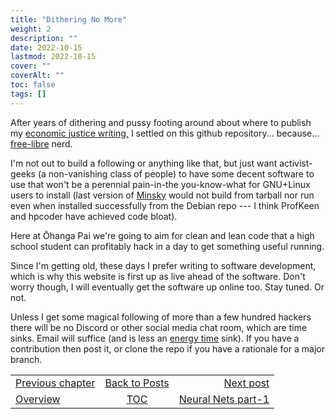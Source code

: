 ```yaml
---
title: "Dithering No More"
weight: 2
description: ""
date: 2022-10-15
lastmod: 2022-10-15
cover: ""
coverAlt: ""
toc: false
tags: []
---
```


After years of dithering and pussy footing around about where to publish my [economic justice writing,](/ohanga-pai/questions/) I settled on this github repository... because... [free-libre](www.gnu.org) nerd.

I'm not out to build a following or anything like that, but just want activist-geeks (a non-vanishing class of people) to have some decent software to use that won't be a perennial pain-in-the you-know-what for GNU+Linux users to install (last version of [Minsky](https://sourceforge.net/projects/minsky/) would not build from tarball nor run even when installed successfully from the Debian repo --- I think ProfKeen and hpcoder have achieved code bloat). 

Here at Ōhanga Pai we're going to aim for clean and lean code that a high school student can profitably hack in a day to get something useful running.

Since I'm getting old, these days I prefer writing to software development, which is why this website is first up as live ahead of the software. 
Don't worry though, I will eventually get the software up online too.
Stay tuned. Or not.

Unless I get some magical following of more than a few hundred hackers there will be no Discord or other social media chat room, which are time sinks. 
Email will suffice (and is less an [energy time](https://medium.com/@theorypleeb/timenergy-an-existential-analysis-of-labor-power-5fc5b0071452) sink).
If you have a contribution then post it, or clone the repo if you have a rationale for a major branch. 



<table style="border-collapse: collapse; border=0; table-layout: fixed; width: 100%; margin-left:-0%; margin-right: 0%;">
<tr style="border: 1px solid color:#0f0f0f;">
<td style="border: 1px solid color:#0f0f0f;"><a href="../00_blog_intro">Previous chapter</a></td>
<td style="border: 1px solid color:#0f0f0f; text-align:center;"><a href="../">Back to Posts</a></td>
<td style="border: 1px solid color:#0f0f0f; text-align:right;"><a href="../03_neural_nets_pt1">Next post</a></td>
</tr>
<tr style="border: 1px solid color:#0f0f0f;">
<td style="border: 1px solid color:#0f0f0f;"><a href="../00_blog_intro">Overview</a></td>
<td style="border: 1px solid color:#0f0f0f; text-align:center;"><a href="../">TOC</a></td>
<td style="border: 1px solid color:#0f0f0f; text-align:right;"><a href="../03_neural_nets_pt1">Neural Nets  part-1</a></td>
</tr>
</table>
